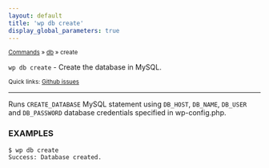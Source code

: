 ```yaml
---
layout: default
title: 'wp db create'
display_global_parameters: true
---
```


<small>[Commands](/commands/) &raquo; [db](/commands/db/) &raquo; create</small>

`wp db create` - Create the database in MySQL.

<small>Quick links: <a href="https://github.com/wp-cli/wp-cli/issues?q=is%3Aopen+label%3Acommand%3Adb-create+sort%3Aupdated-desc">Github issues</a></small>

<hr />

Runs `CREATE_DATABASE` MySQL statement using `DB_HOST`, `DB_NAME`,
`DB_USER` and `DB_PASSWORD` database credentials specified in
wp-config.php.

### EXAMPLES

    $ wp db create
    Success: Database created.



